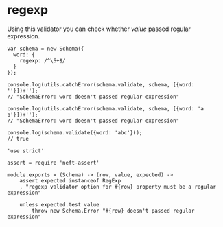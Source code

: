 regexp
======

Using this validator you can check whether *value* passed regular expression.

```
var schema = new Schema({
  word: {
    regexp: /^\S+$/
  }
});

console.log(utils.catchError(schema.validate, schema, [{word: ''}])+'');
// "SchemaError: word doesn't passed regular expression"

console.log(utils.catchError(schema.validate, schema, [{word: 'a b'}])+'');
// "SchemaError: word doesn't passed regular expression"

console.log(schema.validate({word: 'abc'}));
// true
```

	'use strict'

	assert = require 'neft-assert'

	module.exports = (Schema) -> (row, value, expected) ->
		assert expected instanceof RegExp
		, "regexp validator option for #{row} property must be a regular expression"

		unless expected.test value
			throw new Schema.Error "#{row} doesn't passed regular expression"